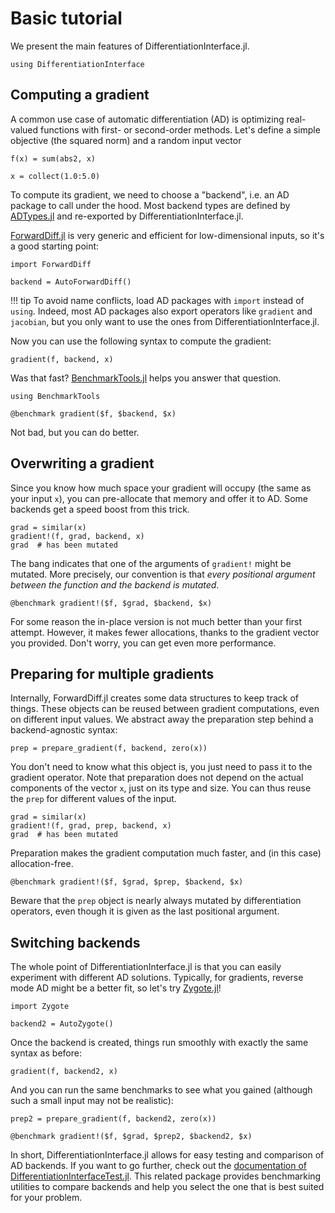 # Basic tutorial

We present the main features of DifferentiationInterface.jl.

```@example tuto_basic
using DifferentiationInterface
```

## Computing a gradient

A common use case of automatic differentiation (AD) is optimizing real-valued functions with first- or second-order methods.
Let's define a simple objective (the squared norm) and a random input vector

```@example tuto_basic
f(x) = sum(abs2, x)
```

```@example tuto_basic
x = collect(1.0:5.0)
```

To compute its gradient, we need to choose a "backend", i.e. an AD package to call under the hood.
Most backend types are defined by [ADTypes.jl](https://github.com/SciML/ADTypes.jl) and re-exported by DifferentiationInterface.jl.

[ForwardDiff.jl](https://github.com/JuliaDiff/ForwardDiff.jl) is very generic and efficient for low-dimensional inputs, so it's a good starting point:

```@example tuto_basic
import ForwardDiff

backend = AutoForwardDiff()
```

!!! tip
    To avoid name conflicts, load AD packages with `import` instead of `using`.
    Indeed, most AD packages also export operators like `gradient` and `jacobian`, but you only want to use the ones from DifferentiationInterface.jl.

Now you can use the following syntax to compute the gradient:

```@example tuto_basic
gradient(f, backend, x)
```

Was that fast?
[BenchmarkTools.jl](https://github.com/JuliaCI/BenchmarkTools.jl) helps you answer that question.

```@example tuto_basic
using BenchmarkTools

@benchmark gradient($f, $backend, $x)
```

Not bad, but you can do better.

## Overwriting a gradient

Since you know how much space your gradient will occupy (the same as your input `x`), you can pre-allocate that memory and offer it to AD.
Some backends get a speed boost from this trick.

```@example tuto_basic
grad = similar(x)
gradient!(f, grad, backend, x)
grad  # has been mutated
```

The bang indicates that one of the arguments of `gradient!` might be mutated.
More precisely, our convention is that _every positional argument between the function and the backend is mutated_.

```@example tuto_basic
@benchmark gradient!($f, $grad, $backend, $x)
```

For some reason the in-place version is not much better than your first attempt.
However, it makes fewer allocations, thanks to the gradient vector you provided.
Don't worry, you can get even more performance.

## Preparing for multiple gradients

Internally, ForwardDiff.jl creates some data structures to keep track of things.
These objects can be reused between gradient computations, even on different input values.
We abstract away the preparation step behind a backend-agnostic syntax:

```@example tuto_basic
prep = prepare_gradient(f, backend, zero(x))
```

You don't need to know what this object is, you just need to pass it to the gradient operator.
Note that preparation does not depend on the actual components of the vector `x`, just on its type and size.
You can thus reuse the `prep` for different values of the input.

```@example tuto_basic
grad = similar(x)
gradient!(f, grad, prep, backend, x)
grad  # has been mutated
```

Preparation makes the gradient computation much faster, and (in this case) allocation-free.

```@example tuto_basic
@benchmark gradient!($f, $grad, $prep, $backend, $x)
```

Beware that the `prep` object is nearly always mutated by differentiation operators, even though it is given as the last positional argument.

## Switching backends

The whole point of DifferentiationInterface.jl is that you can easily experiment with different AD solutions.
Typically, for gradients, reverse mode AD might be a better fit, so let's try [Zygote.jl](https://github.com/FluxML/Zygote.jl)!

```@example tuto_basic
import Zygote

backend2 = AutoZygote()
```

Once the backend is created, things run smoothly with exactly the same syntax as before:

```@example tuto_basic
gradient(f, backend2, x)
```

And you can run the same benchmarks to see what you gained (although such a small input may not be realistic):

```@example tuto_basic
prep2 = prepare_gradient(f, backend2, zero(x))

@benchmark gradient!($f, $grad, $prep2, $backend2, $x)
```

In short, DifferentiationInterface.jl allows for easy testing and comparison of AD backends.
If you want to go further, check out the [documentation of DifferentiationInterfaceTest.jl](https://gdalle.github.io/DifferentiationInterface.jl/DifferentiationInterfaceTest).
This related package provides benchmarking utilities to compare backends and help you select the one that is best suited for your problem.
